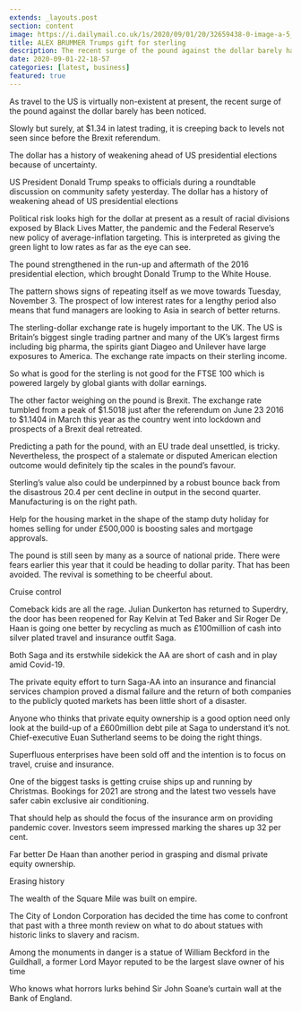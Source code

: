 ```yaml
---
extends: _layouts.post
section: content
image: https://i.dailymail.co.uk/1s/2020/09/01/20/32659438-0-image-a-5_1598989587264.jpg 
title: ALEX BRUMMER Trumps gift for sterling 
description: The recent surge of the pound against the dollar barely has been noticed. Slowly but surely, at $1.34 in latest trading, it is creeping back to levels not seen since before the Brexit referendum. 
date: 2020-09-01-22-18-57 
categories: [latest, business] 
featured: true 
--- 
```

As travel to the US is virtually non-existent at present, the recent surge of the pound against the dollar barely has been noticed. 

Slowly but surely, at $1.34 in latest trading, it is creeping back to levels not seen since before the Brexit referendum.

The dollar has a history of weakening ahead of US presidential elections because of uncertainty.

US President Donald Trump speaks to officials during a roundtable discussion on community safety yesterday. The dollar has a history of weakening ahead of US presidential elections 

Political risk looks high for the dollar at present as a result of racial divisions exposed by Black Lives Matter, the pandemic and the Federal Reserve’s new policy of average-inflation targeting. This is interpreted as giving the green light to low rates as far as the eye can see.

The pound strengthened in the run-up and aftermath of the 2016 presidential election, which brought Donald Trump to the White House. 

The pattern shows signs of repeating itself as we move towards Tuesday, November 3. The prospect of low interest rates for a lengthy period also means that fund managers are looking to Asia in search of better returns.

The sterling-dollar exchange rate is hugely important to the UK. The US is Britain’s biggest single trading partner and many of the UK’s largest firms including big pharma, the spirits giant Diageo and Unilever have large exposures to America. The exchange rate impacts on their sterling income. 

So what is good for the sterling is not good for the FTSE 100 which is powered largely by global giants with dollar earnings.

The other factor weighing on the pound is Brexit. The exchange rate tumbled from a peak of $1.5018 just after the referendum on June 23 2016 to $1.1404 in March this year as the country went into lockdown and prospects of a Brexit deal retreated.

Predicting a path for the pound, with an EU trade deal unsettled, is tricky. Nevertheless, the prospect of a stalemate or disputed American election outcome would definitely tip the scales in the pound’s favour. 

Sterling’s value also could be underpinned by a robust bounce back from the disastrous 20.4 per cent decline in output in the second quarter. Manufacturing is on the right path. 

Help for the housing market in the shape of the stamp duty holiday for homes selling for under £500,000 is boosting sales and mortgage approvals.

The pound is still seen by many as a source of national pride. There were fears earlier this year that it could be heading to dollar parity. That has been avoided. The revival is something to be cheerful about.

Cruise control

Comeback kids are all the rage. Julian Dunkerton has returned to Superdry, the door has been reopened for Ray Kelvin at Ted Baker and Sir Roger De Haan is going one better by recycling as much as £100million of cash into silver plated travel and insurance outfit Saga.

Both Saga and its erstwhile sidekick the AA are short of cash and in play amid Covid-19. 

The private equity effort to turn Saga-AA into an insurance and financial services champion proved a dismal failure and the return of both companies to the publicly quoted markets has been little short of a disaster.

Anyone who thinks that private equity ownership is a good option need only look at the build-up of a £600million debt pile at Saga to understand it’s not. Chief-executive Euan Sutherland seems to be doing the right things. 

Superfluous enterprises have been sold off and the intention is to focus on travel, cruise and insurance.

One of the biggest tasks is getting cruise ships up and running by Christmas. Bookings for 2021 are strong and the latest two vessels have safer cabin exclusive air conditioning. 

That should help as should the focus of the insurance arm on providing pandemic cover. Investors seem impressed marking the shares up 32 per cent.

Far better De Haan than another period in grasping and dismal private equity ownership.

Erasing history

The wealth of the Square Mile was built on empire. 

The City of London Corporation has decided the time has come to confront that past with a three month review on what to do about statues with historic links to slavery and racism.

Among the monuments in danger is a statue of William Beckford in the Guildhall, a former Lord Mayor reputed to be the largest slave owner of his time

Who knows what horrors lurks behind Sir John Soane’s curtain wall at the Bank of England.

